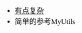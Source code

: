 <span  style="font-family: Simsun,serif; font-size: 17px; ">

- [有点复杂](https://www.cnblogs.com/yiwangzhibujian/p/7107785.html)
- 简单的参考MyUtils

</span>